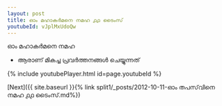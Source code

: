 ```yaml
---
layout: post
title: ഓം മഹാകർമനെ നമഹ ൧൧ ടൈംസ്
youtubeId: vJplMxUdoQw
---
```

 
 
 ഓം മഹാകർമനെ നമഹ 
 
 -  ആരാണ് മികച്ച പ്രവർത്തനങ്ങൾ ചെയ്യുന്നത് 
 
  
 
  
 
 
 
 
 
 


{% include youtubePlayer.html id=page.youtubeId %}
 
[Next]({{ site.baseurl }}{% link  split1/_posts/2012-10-11-ഓം തപസ്‌വിനെ നമഹ ൧൧ ടൈംസ്.md%})
 
